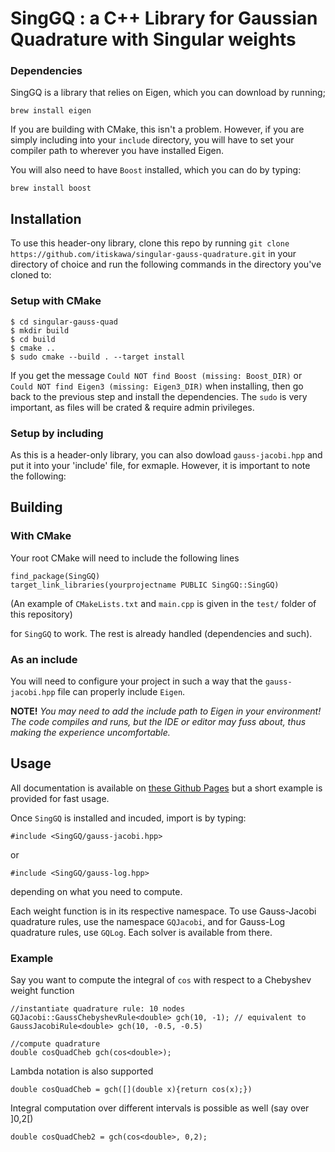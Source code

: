 # SingGQ : a C++ Library for Gaussian Quadrature with Singular weights

### Dependencies
SingGQ is a library that relies on Eigen, which you can download by running;
```
brew install eigen
```
If you are building with CMake, this isn't a problem. However, if you are simply including into your `include` directory, you will have to set your compiler path to wherever you have installed Eigen.

You will also need to have `Boost` installed, which you can do by typing:
```
brew install boost
```


## Installation


To use this header-ony library, clone this repo by running `git clone https://github.com/itiskawa/singular-gauss-quadrature.git` in your directory of choice and run the following commands in the directory you've cloned to:
### Setup with CMake
```
$ cd singular-gauss-quad
$ mkdir build
$ cd build
$ cmake ..
$ sudo cmake --build . --target install
```
If you get the message `Could NOT find Boost (missing: Boost_DIR)` or `Could NOT find Eigen3 (missing: Eigen3_DIR)` when installing, then go back to the previous step and install the dependencies.
The `sudo` is very important, as files will be crated & require admin privileges.

### Setup by including

As this is a header-only library, you can also dowload ``gauss-jacobi.hpp`` and put it into your 'include' file, for exmaple. However, it is important to note the following:



## Building

### With CMake
Your root CMake will need to include the following lines

```
find_package(SingGQ)
target_link_libraries(yourprojectname PUBLIC SingGQ::SingGQ)
```
(An example of `CMakeLists.txt` and `main.cpp` is given in the `test/` folder of this repository)

for `SingGQ` to work. The rest is already handled (dependencies and such).

### As an include
You will need to configure your project in such a way that the `gauss-jacobi.hpp` file can properly include `Eigen`.


**NOTE!** _You may need to add the include path to Eigen in your environment! The code compiles and runs, but the IDE or editor may fuss about, thus making the experience uncomfortable._

## Usage

All documentation is available on [these Github Pages](https://itiskawa.github.io/SingGQ-doc/) but a short example is provided for fast usage.

Once `SingGQ` is installed and incuded, import is by typing:
```
#include <SingGQ/gauss-jacobi.hpp>
```
or 
```
#include <SingGQ/gauss-log.hpp>
```
depending on what you need to compute.

Each weight function is in its respective namespace. To use Gauss-Jacobi quadrature rules, use the namespace `GQJacobi`, and for Gauss-Log quadrature rules, use `GQLog`. Each solver is available from there.

### Example
Say you want to compute the integral of `cos` with respect to a Chebyshev weight function
````
//instantiate quadrature rule: 10 nodes
GQJacobi::GaussChebyshevRule<double> gch(10, -1); // equivalent to GaussJacobiRule<double> gch(10, -0.5, -0.5)

//compute quadrature
double cosQuadCheb gch(cos<double>);
````

Lambda notation is also supported

````
double cosQuadCheb = gch([](double x){return cos(x);})
````

Integral computation over different intervals is possible as well (say over ]0,2[)

````
double cosQuadCheb2 = gch(cos<double>, 0,2);
````
